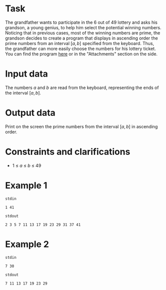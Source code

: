 
# Task
The grandfather wants to participate in the $6$ out of $49$ lottery and asks his grandson, a young genius, to help him select the potential winning numbers. Noticing that in previous cases, most of the winning numbers are prime, the grandson decides to create a program that displays in ascending order the prime numbers from an interval $[a, b]$ specified from the keyboard. Thus, the grandfather can more easily choose the numbers for his lottery ticket. You can find the program [here](bad_source.cpp) or in the "Attachments" section on the side.

# Input data
The numbers $a$ and $b$ are read from the keyboard, representing the ends of the interval $[a, b]$.

# Output data
Print on the screen the prime numbers from the interval $[a, b]$ in ascending order.

# Constraints and clarifications 
* $1 \ \leq \ a \ \leq \ b \ \leq \ 49$

# Example 1
`stdin`
```
1 41 
```
`stdout`
```
2 3 5 7 11 13 17 19 23 29 31 37 41
```

# Example 2
`stdin`
```
7 30
```
`stdout`
```
7 11 13 17 19 23 29
```
